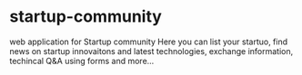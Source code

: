 # startup-community
web application for Startup community
Here you can list your startuo, find news on startup innovaitons and latest technologies, exchange information, techincal Q&A using forms and more...